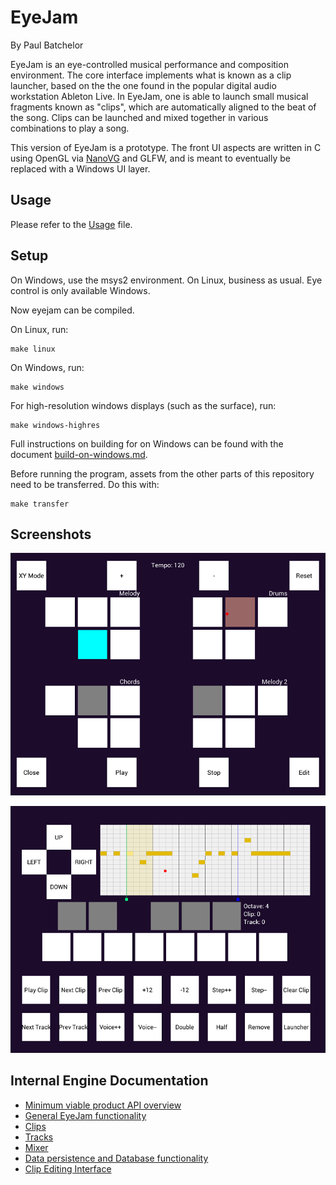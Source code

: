 # EyeJam

By Paul Batchelor

EyeJam is an eye-controlled musical performance and composition environment. 
The core interface implements what is known as a clip launcher, based on the
the one found in the popular digital audio workstation Ableton Live.
In EyeJam, one is able to launch small musical fragments known as "clips", 
which are automatically aligned to the beat of the song. Clips can be launched
and mixed together in various combinations to play a song. 

This version of EyeJam is a prototype. The front UI aspects are written
in C using OpenGL via [NanoVG](http://www.github.com/memononen/nanovg) and
GLFW, and is meant to eventually be replaced with a Windows UI layer. 

## Usage

Please refer to the [Usage](usage.md) file.

## Setup

On Windows, use the msys2 environment. On Linux, business as usual. Eye 
control is only available Windows. 

Now eyejam can be compiled. 

On Linux, run:

    make linux

On Windows, run:

    make windows

For high-resolution windows displays (such as the surface), run:

    make windows-highres

Full instructions on building for on Windows can be found with the 
document [build-on-windows.md](build-on-windows.md).

Before running the program, assets from the other parts of this repository 
need to be transferred. Do this with:

    make transfer

## Screenshots

![The Main Screen](images/launcher.png)


![The Clip Editor Screen](images/editor.png)

## Internal Engine Documentation

- [Minimum viable product API overview](src/dsp/eyejam/MVP.md)
- [General EyeJam functionality](src/dsp/eyejam/README.md)
- [Clips](src/dsp/eyejam/clip.md)
- [Tracks](src/dsp/eyejam/tracks.md)
- [Mixer](src/dsp/eyejam/mixer.md)
- [Data persistence and Database functionality](src/dsp/eyejam/db.md)
- [Clip Editing Interface](src/dsp/eyejam/edit.md)
